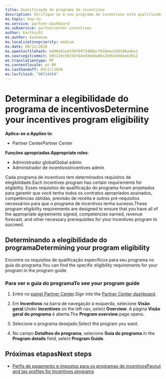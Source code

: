 ```yaml
---
title: Qualificação do programa de incentivos
description: Verifique se o seu programa de incentivos está qualificado para que você possa ser pago.
ms.topic: how-to
ms.service: partner-dashboard
ms.subservice: partnercenter-incentives
author: Karthic83
ms.author: kashanum
ms.localizationpriority: medium
ms.date: 09/11/2020
ms.openlocfilehash: bd80a61ed330f897340bbcf0164ee326598a4be1
ms.sourcegitcommit: b91119c587d37b4ed36dda00c2b0b1946beb3012
ms.translationtype: MT
ms.contentlocale: pt-BR
ms.lasthandoff: 09/17/2020
ms.locfileid: "90714450"
---
```

# <a name="determine-your-incentives-program-eligibility"></a><span data-ttu-id="58733-103">Determinar a elegibilidade do programa de incentivos</span><span class="sxs-lookup"><span data-stu-id="58733-103">Determine your incentives program eligibility</span></span>

<span data-ttu-id="58733-104">**Aplica-se a**:</span><span class="sxs-lookup"><span data-stu-id="58733-104">**Applies to**:</span></span>

- <span data-ttu-id="58733-105">Partner Center</span><span class="sxs-lookup"><span data-stu-id="58733-105">Partner Center</span></span>

<span data-ttu-id="58733-106">**Funções apropriadas**:</span><span class="sxs-lookup"><span data-stu-id="58733-106">**Appropriate roles**:</span></span>

- <span data-ttu-id="58733-107">Administrador global</span><span class="sxs-lookup"><span data-stu-id="58733-107">Global admin</span></span>
- <span data-ttu-id="58733-108">Administrador de incentivos</span><span class="sxs-lookup"><span data-stu-id="58733-108">Incentives admin</span></span>

 <span data-ttu-id="58733-109">Cada programa de incentivos tem determinados requisitos de elegibilidade.</span><span class="sxs-lookup"><span data-stu-id="58733-109">Each Incentives program has certain requirements for eligibility.</span></span> <span data-ttu-id="58733-110">Esses requisitos de qualificação do programa foram projetados para garantir que você tenha todos os contratos apropriados assinados, competências obtidas, previsão de receita e outros pré-requisitos necessários para que o programa de incentivos tenha sucesso.</span><span class="sxs-lookup"><span data-stu-id="58733-110">These program eligibility requirements are designed to ensure that you have all of the appropriate agreements signed, competencies earned, revenue forecast, and other necessary prerequisites for your Incentives program to succeed.</span></span>

## <a name="determining-your-program-eligibility"></a><span data-ttu-id="58733-111">Determinando a elegibilidade do programa</span><span class="sxs-lookup"><span data-stu-id="58733-111">Determining your program eligibility</span></span>

<span data-ttu-id="58733-112">Encontre os requisitos de qualificação específicos para seu programa no guia do programa.</span><span class="sxs-lookup"><span data-stu-id="58733-112">You can find the specific eligibility requirements for your program in the program guide.</span></span> 

### <a name="to-see-your-program-guide"></a><span data-ttu-id="58733-113">Para ver o guia do programa</span><span class="sxs-lookup"><span data-stu-id="58733-113">To see your program guide</span></span>

1. <span data-ttu-id="58733-114">Entre no [painel Partner Center](https://partner.microsoft.com/dashboard/).</span><span class="sxs-lookup"><span data-stu-id="58733-114">Sign into the [Partner Center dashboard](https://partner.microsoft.com/dashboard/).</span></span>

2. <span data-ttu-id="58733-115">Em **Incentivos** na barra de navegação à esquerda, selecione **Visão geral**.</span><span class="sxs-lookup"><span data-stu-id="58733-115">Under **Incentives** on the left nav, select **Overview**.</span></span> <span data-ttu-id="58733-116">A página **Visão geral do programa** é aberta.</span><span class="sxs-lookup"><span data-stu-id="58733-116">The **Program overview** page opens.</span></span>

3. <span data-ttu-id="58733-117">Selecione o programa desejado.</span><span class="sxs-lookup"><span data-stu-id="58733-117">Select the program you want.</span></span>

4. <span data-ttu-id="58733-118">No campo **Detalhes do programa**, selecione **Guia do programa**.</span><span class="sxs-lookup"><span data-stu-id="58733-118">In the **Program details** field, select **Program Guide**.</span></span>

## <a name="next-steps"></a><span data-ttu-id="58733-119">Próximas etapas</span><span class="sxs-lookup"><span data-stu-id="58733-119">Next steps</span></span>

- [<span data-ttu-id="58733-120">Perfis de pagamento e impostos para os programas de incentivos</span><span class="sxs-lookup"><span data-stu-id="58733-120">Payout and tax profiles for Incentives programs</span></span>](incentives-create-and-manage-your-payout-and-tax-profiles.md)